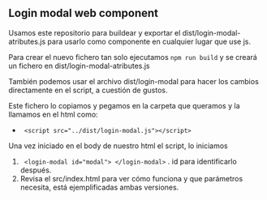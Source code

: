 ## Login modal web component

Usamos este repositorio para buildear y exportar el dist/login-modal-atributes.js para usarlo como componente en cualquier lugar que use js.

Para crear el nuevo fichero tan solo ejecutamos `` npm run build `` y se creará un fichero en dist/login-modal-atributes.js

También podemos usar el archivo dist/login-modal para hacer los cambios directamente en el script, a cuestión de gustos. 

Este fichero lo copiamos y pegamos en la carpeta que queramos y la llamamos en el html como: 

- `` <script src="../dist/login-modal.js"></script>``

Una vez iniciado en el body de nuestro html el script, lo iniciamos 
1. `` <login-modal id="modal"> </login-modal>`` . id para identificarlo después.
2. Revisa el src/index.html para ver cómo funciona y que parámetros necesita, está ejemplificadas ambas versiones.
